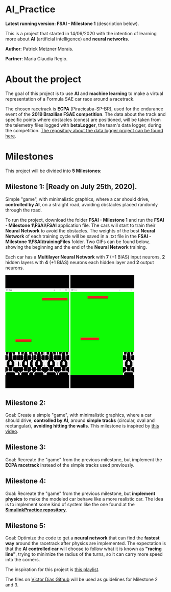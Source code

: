 # AI_Practice

**Latest running version: FSAI - Milestone 1** (description below).

This is a project that started in 14/06/2020 with the intention of learning more about **AI** (artificial intelligence) and **neural networks**.

**Author**: 	Patrick Metzner Morais.

**Partner**: 	Maria Claudia Regio.


# About the project

The goal of this project is to use **AI** and **machine learning** to make a virtual representation of a Formula SAE car race around a racetrack.

The chosen racetrack is **ECPA** (Piracicaba-SP-BR), used for the endurance event of the **2019 Brazilian FSAE competition**. The data about the track and specific points where obstacles (cones) are positioned, will be taken from the telemetry files logged with **betaLogger**, the team's data logger, during the competition. [The repository about the data logger project can be found here](https://github.com/patrickmetzner/betaLogger). 

# Milestones

This project will be divided into **5 Milestones**:

## Milestone 1: [Ready on July 25th, 2020]. 

Simple "game", with minimalistic graphics, where a car should drive, **controlled by AI**, on a straight road, avoiding obstacles placed randomly through the road. 

To run the project, download the folder **FSAI - Milestone 1** and run the **FSAI - Milestone 1\FSAI\FSAI** application file. The cars will start to train their **Neural Network** to avoid the obstacles. The weights of the best **Neural Network** of each training cycle will be saved in a .txt file in the **FSAI - Milestone 1\FSAI\trainingFiles** folder. Two GIFs can be found below, showing the beginning and the end of the **Neural Network** training.  

Each car has a **Multilayer Neural Network** with **7** (+1 BIAS) input neurons, **2** hidden layers with **4** (+1 BIAS) neurons each hidden layer and **2** output neurons.

<img src="https://github.com/patrickmetzner/AI_Practice/blob/master/FSAI%20-%20Milestone%201/FSAI/images/FSAI_Training.gif" width=200>			<img src="https://github.com/patrickmetzner/AI_Practice/blob/master/FSAI%20-%20Milestone%201/FSAI/images/FSAI_Trained.gif" width=200>


## Milestone 2:

Goal: Create a simple "game", with minimalistic graphics, where a car should drive, **controlled by AI**, around **simple tracks** (circular, oval and rectangular), **avoiding hitting the walls**. This milestone is inspired by [this video](https://www.youtube.com/watch?v=gnfkfUQvKDw&list=PLPWikzi38KIwwQdolewJb_Ei1NAb4BSFg&index=3).

## Milestone 3:

Goal: Recreate the "game" from the previous milestone, but implement the **ECPA racetrack** instead of the simple tracks used previously.

## Milestone 4: 

Goal: Recreate the "game" from the previous milestone, but **implement physics** to make the modeled car behave like a more realistic car. The idea is to implement some kind of system like the one found at the **[SimulinkPractice repository](https://github.com/patrickmetzner/SimulinkPractice)**.

## Milestone 5: 

Goal: Optimize the code to get a **neural network** that can find the **fastest way** around the racetrack after physics are implemented. The expectation is that the **AI controlled car** will choose to follow what it is known as **"racing line"**, trying to minimize the radius of the turns, so it can carry more speed into the corners. 




The inspiration for this project is [this playlist](https://www.youtube.com/watch?v=NZlIYr1slAk&list=PLPWikzi38KIwwQdolewJb_Ei1NAb4BSFg).

The files on [Victor Dias Github](https://github.com/JVictorDias) will be used as guidelines for Milestone 2 and 3.
